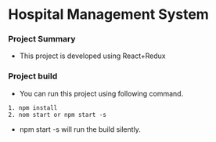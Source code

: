 # Hospital Management System

### Project Summary

- This project is developed using React+Redux

### Project build

- You can run this project using following command.

```
1. npm install
2. nom start or npm start -s
```

- npm start -s will run the build silently.

